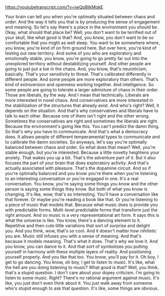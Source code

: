 https://youtubetranscript.com/?v=iwQpBtkMqkE

 Your brain can tell you when you're optimally situated between chaos and order. And the way it tells you that is by producing the sense of engagement and meaning. So let's say there's a place in the environment you should be. Okay, what should that place be? Well, you don't want to be terrified out of your skull, like what good is that? And, you know, you don't want to be so comfortable that you might as well sleep. You want to be somewhere where, you know, you're kind of on firm ground here. But over here, you're kind of testing out new territory. And some of you who are exploratory and emotionally stable, you know, you're going to go pretty far out into the unexplored territory without destabilizing yourself. And other people are going to just put a toe in the chaos. And, you know, that's neuroticism, basically. That's your sensitivity to threat. That's calibrated differently in different people. And some people are more exploratory than others. That's kind of extroversion and openness working together. And intelligence. So some people are going to tolerate a larger admixture of chaos in their order. Those are liberals, by the way. And I mean that technically. Liberals are more interested in novel chaos. And conservatives are more interested in the stabilization of the structures that already exist. And who's right? Well, it depends on the situation. And that's why conservatives and liberals have to talk to each other. Because one of them isn't right and the other wrong. Sometimes the conservatives are right and sometimes the liberals are right. Because the environment's going like this. You can't predict the damn thing. So that's why you have to communicate. And that's what a democracy does. It allows people of different temperamental types to communicate and to calibrate the damn societies. So anyways, let's say you're optimally balanced between chaos and order. So what does that mean? Well, you're stable enough, but you're interested. Because a little novelty heightens your anxiety. That wakes you up a bit. That's the adventure part of it. But it also focuses the part of your brain that does exploratory activity. And that's actually associated with pleasure. That's the dopamine circuit. And so if you're optimally balanced and you know you're there when you're listening to an interesting conversation or you're engaged in one. It's a real conversation. You know, you're saying some things you know and the other person is saying some things they know. But both of what you know is changing. It's like, wow, that's so interesting. You'll have a conversation like that forever. Or maybe you're reading a book like that. Or you're listening to a piece of music that models that. Because what music does is provide you with predictable forms. Multi-level predictable forms that transform just the right amount. And so music is a very representational art form. It says this is what the universe is like. You know, there's a dancing element to it. Repetitive and then cute little variations that sort of surprise and delight you. And you think, wow, that's so cool. And it doesn't matter how nihilistic you are. Music still infuses you with a sense of meaning. And that's because it models meaning. That's what it does. That's why we love it. And you know, you can dance to it. And that sort of symbolizes you putting yourself in harmony with these multiple layers of reality. And positioning yourself properly. And you like that too. You know, you'll pay for it. Oh boy, I get to go dancing. You know, oh boy, I get to listen to music. It's like, what the hell are you doing listening to music? What good is that? Well, you think, that's a stupid question. I don't care about your dopey criticism. I'm going to listen to some music. Right? There's no rational argument against music. It's like, you just don't even think about it. You just walk away from someone who's stupid enough to ask that question. It's like, some things are obvious.